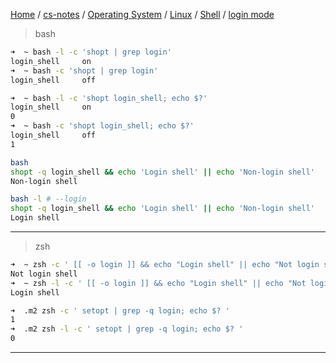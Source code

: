 [Home](https://mengxianbin.github.io) /
[cs-notes](https://mengxianbin.github.io/cs-notes/site) /
[Operating System](https://mengxianbin.github.io/cs-notes/site/Operating%20System) /
[Linux](https://mengxianbin.github.io/cs-notes/site/Operating%20System/Linux) /
[Shell](https://mengxianbin.github.io/cs-notes/site/Operating%20System/Linux/Shell) /
[login mode](https://mengxianbin.github.io/cs-notes/site/Operating%20System/Linux/Shell/login%20mode)

> bash

``` sh
➜  ~ bash -l -c 'shopt | grep login'
login_shell     on
➜  ~ bash -c 'shopt | grep login'
login_shell     off
```

``` sh
➜  ~ bash -l -c 'shopt login_shell; echo $?'
login_shell     on
0
➜  ~ bash -c 'shopt login_shell; echo $?'
login_shell     off
1
```

``` sh
bash
shopt -q login_shell && echo 'Login shell' || echo 'Non-login shell'
Non-login shell

bash -l # --login
shopt -q login_shell && echo 'Login shell' || echo 'Non-login shell'
Login shell
```

---

> zsh

``` sh
➜  ~ zsh -c ' [[ -o login ]] && echo "Login shell" || echo "Not login shell" '
Not login shell
➜  ~ zsh -l -c ' [[ -o login ]] && echo "Login shell" || echo "Not login shell" '
Login shell
```

```sh
➜  .m2 zsh -c ' setopt | grep -q login; echo $? '
1
➜  .m2 zsh -l -c ' setopt | grep -q login; echo $? '
0
```

---

